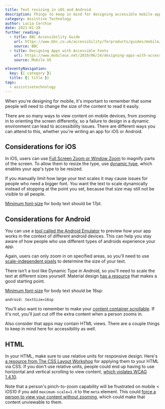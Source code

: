 ```yaml
---
title: Text resizing in iOS and Android
description: Things to keep in mind for designing accessible mobile apps.
category: Assistive Technology
author: Lucia Cerchie
date: 2021-01-28
further_reading:
  - title: BBC Accessibility Guide
    url: https://www.bbc.co.uk/accessibility/forproducts/guides/mobile/content-resizing/
    source: BBC
  - title: Designing Apps with Accessible Fonts
    url: https://www.mobileux.net/2019/06/24/designing-apps-with-accessible-fonts/
    source: Mobile UX

eleventyNavigation:
  key: {{ category }}
  title: {{ title }}
tags:
  - assistivetechnology
---
```


When you're designing for mobile, it's important to remember that some people will need to change the size of the content to read it easily.

There are so many ways to view content on mobile devices, from zooming in to orienting the screen differently, so a failure to design in a dynamic environment can lead to accessibility issues. There are different ways you can attend to this, whether you're writing an app for iOS or Android.

## Considerations for iOS

In iOS, users can use [Full Screen Zoom or Window Zoom](https://support.apple.com/guide/iphone/zoom-iph3e2e367e/ios) to magnify parts of the screen. To allow them to resize the type, use [dynamic type](https://developer.apple.com/design/human-interface-guidelines/ios/visual-design/typography/#dynamic-type-sizes), which enables your app's type to be resized.

If you manually limit how large your text scales it may cause issues for people who need a bigger font. You want the text to scale dynamically instead of stopping at the point you set, because that size may still not be visible to all people.

[Minimum font-size](https://uxdesign.cc/guide-for-designing-better-mobile-apps-typography-5796495ef86f) for body text should be 17pt.

## Considerations for Android

You can use a [tool called the Android Emulator](https://developer.android.com/studio/run/emulator) to preview how your app works in the context of different android devices. This can help you stay aware of how people who use different types of androids experience your app.

Again, users can only zoom in on specified areas, so you'll need to use [scale-independent pixels](https://www.pixel-ruler.net/android-scale-independent-pixel) to determine the size of your text.

There isn't a tool like Dynamic Type in Android, so you'll need to scale the text at different sizes yourself. Material design [has a resource](https://material.io/design/typography/the-type-system.html#type-scale) that makes a good starting point.

[Minimum font-size](https://uxdesign.cc/guide-for-designing-better-mobile-apps-typography-5796495ef86f) for body text should be 16sp:

 ```
 android: textSize=16sp
 ```

You'll also want to remember to make your [content container scrollable](https://medium.com/mesmerhq/designing-accessible-text-for-android-variable-font-and-screen-sizes-392fd386aea5). If it's not, you'll just cut off the extra content when a person zooms in.

Also consider that apps may contain HTML views. There are a couple things to keep in mind here for accessibility as well.

## HTML

In your HTML, make sure to use relative units for responsive design. Here's [a resource from The CSS Layout Workshop](https://thecssworkshop.com/lessons/relative-units) for applying them to your HTML via CSS. If you don't use relative units, people could end up having to use horizontal and vertical scrolling to view content, [which violates WCAG 1.4.10](https://www.w3.org/TR/WCAG21/#reflow).

Note that a person's pinch-to-zoom capability will be frustrated on mobile < iOS10 if you add `maximum-scale=1.0` to the `meta` element. This could [force a person to view your content without zooming](https://www.a11yproject.com/posts/2013-01-14-never-use-maximum-scale/), which could make that content unviewable to them.
